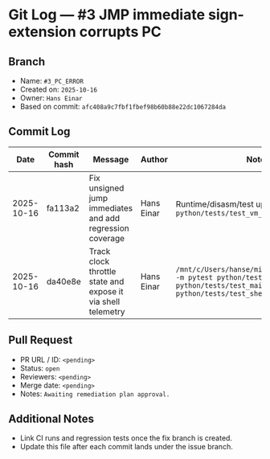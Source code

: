 # Git Log — #3 JMP immediate sign-extension corrupts PC

## Branch
- Name: `#3_PC_ERROR`
- Created on: `2025-10-16`
- Owner: `Hans Einar`
- Based on commit: `afc408a9c7fbf1fbef98b60b88e22dc1067284da`

## Commit Log
| Date | Commit hash | Message | Author | Notes |
| --- | --- | --- | --- | --- |
| 2025-10-16 | fa113a2 | Fix unsigned jump immediates and add regression coverage | Hans Einar | Runtime/disasm/test updates; `pytest python/tests/test_vm_jump_immediates.py` |
| 2025-10-16 | da40e8e | Track clock throttle state and expose it via shell telemetry | Hans Einar | `/mnt/c/Users/hanse/miniconda3/python.exe -m pytest python/tests/test_vm_pause.py python/tests/test_mailbox_wait.py python/tests/test_shell_client.py` |

## Pull Request
- PR URL / ID: `<pending>`
- Status: `open`
- Reviewers: `<pending>`
- Merge date: `<pending>`
- Notes: `Awaiting remediation plan approval.`

## Additional Notes
- Link CI runs and regression tests once the fix branch is created.
- Update this file after each commit lands under the issue branch.

